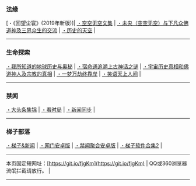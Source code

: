 ### 法缘
[・《回望尘寰》(2019年新版)]|
[・空空无空文集](https://github.com/lanna2019/lanna2019.github.io/issues/65#issue-454113136) |
[・未央（空空无空）与下凡众佛道神及三界众生的交流](https://github.com/lanna2019/lanna2019.github.io/issues/64#issue-454107840) |
[・历史的天空](https://github.com/lanna2019/lanna2019.github.io/issues/108#issue-456639959) |


-----------------------------------------------------------
### 生命探索

[・我所知道的地球历史与奥秘](https://github.com/lanna2019/lanna2019.github.io/issues/141#issue-456646755) |
[・宿命通追溯上古神话之谜](https://github.com/lanna2019/lanna2019.github.io/issues/130#issue-456645174) |
[・宇宙历史真相和佛道神人及宗教的真相](https://github.com/lanna2019/lanna2019.github.io/issues/110#issue-456642762) |
[・一梦万劫终靠岸](https://github.com/lanna2019/lanna2019.github.io/issues/91#issue-454726509) |
[・笑语天上人间](https://qxs.la/132227/) |


-----------------------------------------------------------
### 禁闻

[・大头条集锦](https://github.com/gfw-breaker/banned-news/blob/master/indexes/nf4514.md?t=06161236)  |
[・看时局](https://github.com/gfw-breaker/banned-news/blob/master/indexes/prog1138.md?t=06161236)  |
[・新闻同步](https://github.com/dfh2/djy/blob/master/gb/nsc413.md?fldf#1)  |

-----------------------------------------------------------
### 梯子部落

[・梯子&新闻](https://github.com/dfh1/fq)  |
[・网门安卓版](https://github.com/gfw-breaker/bn-android/blob/master/ogate.md?t=06161236)  |
[・禁闻聚合安卓版](https://github.com/gfw-breaker/bn-android)  |
[・梯子软件合集2](https://github.com/gfw-breaker/nogfw)  |

-----------------------------------------------------------

本页固定短网址：[https://git.io/fjgKm](https://git.io/fjgKm) |
QQ或360浏览器流氓拦截请放行。&nbsp;|&nbsp; 

-----------------------------------------------------------


